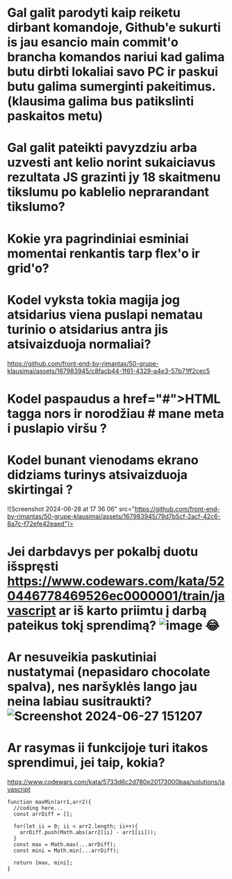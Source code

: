 # Gal galit parodyti kaip reiketu dirbant komandoje, Github'e sukurti is jau esancio main commit'o brancha komandos nariui kad galima butu dirbti lokaliai savo PC ir paskui butu galima sumerginti pakeitimus. (klausima galima bus patikslinti paskaitos metu)

# Gal galit pateikti pavyzdziu arba uzvesti ant kelio norint sukaiciavus rezultata JS grazinti jy 18 skaitmenu tikslumu po kablelio neprarandant tikslumo?

# Kokie yra pagrindiniai esminiai momentai renkantis tarp flex'o ir grid'o?

# Kodel vyksta tokia magija jog atsidarius viena puslapi nematau turinio o atsidarius antra jis atsivaizduoja normaliai?


https://github.com/front-end-by-rimantas/50-grupe-klausimai/assets/167983945/c8facb44-1f61-4329-a4e3-57b71ff2cec5



# Kodel paspaudus  a href="#">HTML tagga nors ir norodžiau # mane meta i puslapio viršu ?

# Kodel bunant vienodams ekrano didziams turinys atsivaizduoja skirtingai ?

![Screenshot 2024-06-28 at 17 36 06" src="https://github.com/front-end-by-rimantas/50-grupe-klausimai/assets/167983945/79d7b5cf-2acf-42c6-8a7c-f72efe42eaed"]>

# Jei darbdavys per pokalbį duotu išspręsti https://www.codewars.com/kata/520446778469526ec0000001/train/javascript ar iš karto priimtu į darbą pateikus tokį sprendimą? ![image](https://github.com/front-end-by-rimantas/50-grupe-klausimai/assets/167983974/6b49c1db-1083-45b8-bb36-df93a8e9621c) 😂

# Ar nesuveikia paskutiniai nustatymai (nepasidaro chocolate spalva), nes naršyklės lango jau neina labiau susitraukti?![Screenshot 2024-06-27 151207](https://github.com/front-end-by-rimantas/50-grupe-klausimai/assets/167987399/11d2a8c0-fefa-4548-9a50-34c334b0ec25)

# Ar rasymas  ii funkcijoje turi itakos sprendimui, jei taip, kokia? 
https://www.codewars.com/kata/5733d6c2d780e20173000baa/solutions/javascript
~~~
function maxMin(arr1,arr2){
  //coding here...
  const arrDiff = [];
  
  for(let ii = 0; ii < arr2.length; ii++){
    arrDiff.push(Math.abs(arr2[ii] - arr1[ii]));   
  }
  const max = Math.max(...arrDiff);
  const mini = Math.min(...arrDiff);
  
  return [max, mini];
}
~~~
